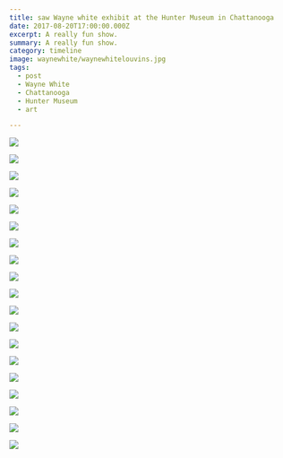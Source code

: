 ```yaml
---
title: saw Wayne white exhibit at the Hunter Museum in Chattanooga
date: 2017-08-20T17:00:00.000Z
excerpt: A really fun show.
summary: A really fun show.
category: timeline
image: waynewhite/waynewhitelouvins.jpg
tags:
  - post
  - Wayne White
  - Chattanooga
  - Hunter Museum
  - art

---
```


![](/static/img/timeline/waynewhite/waynewhitelouvins.jpg "") 

![](/static/img/timeline/waynewhite/waynewhite-broomhead.jpg "")

![](/static/img/timeline/waynewhite/waynewhite-cutout.jpg "")

![](/static/img/timeline/waynewhite/waynewhite-fluorescent.jpg "")

![](/static/img/timeline/waynewhite/waynewhite-hillbilly-head.jpg "")

![](/static/img/timeline/waynewhite/waynewhite-lbj.jpg "")

![](/static/img/timeline/waynewhite/waynewhite-misscar.jpg "")

![](/static/img/timeline/waynewhite/waynewhite-model.jpg "")

![](/static/img/timeline/waynewhite/waynewhite-stacedltrmodel.jpg "")

![](/static/img/timeline/waynewhite/waynewhite-wall.jpg "")

![](/static/img/timeline/waynewhite/waynewhite-wall2.jpg "")

![](/static/img/timeline/waynewhite/waynewhite-wallart.jpg "")

![](/static/img/timeline/waynewhite/waynewhite-watercolor.jpg "")

![](/static/img/timeline/waynewhite/waynewhitezines.jpg "") 

![](/static/img/timeline/waynewhite/waynewhite5.jpg "") 

![](/static/img/timeline/waynewhite/waynewhite6.jpg "") 

![](/static/img/timeline/waynewhite/waynewhite7.jpg "") 

![](/static/img/timeline/waynewhite/waynewhite8.jpg "") 

![](/static/img/timeline/waynewhite/waynewhite9.jpg "") 




